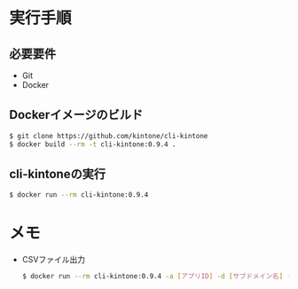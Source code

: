 
# 実行手順

## 必要要件
- Git
- Docker

## Dockerイメージのビルド

```bash
$ git clone https://github.com/kintone/cli-kintone
$ docker build --rm -t cli-kintone:0.9.4 .
```

## cli-kintoneの実行

```bash
$ docker run --rm cli-kintone:0.9.4
```

# メモ
- CSVファイル出力
    ```bash
    $ docker run --rm cli-kintone:0.9.4 -a [アプリID] -d [サブドメイン名] -t [APIトークン] > output.csv
    ```
